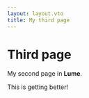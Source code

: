 ```yaml
---
layout: layout.vto
title: My third page
---
```

# Third page

My second page in **Lume**.

This is getting better!
